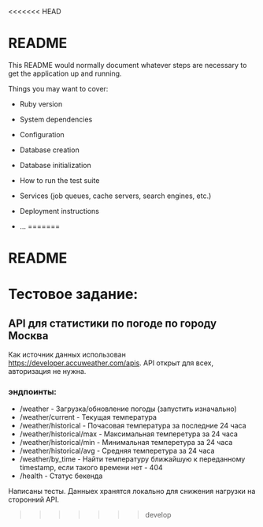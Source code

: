 <<<<<<< HEAD
# README

This README would normally document whatever steps are necessary to get the
application up and running.

Things you may want to cover:

* Ruby version

* System dependencies

* Configuration

* Database creation

* Database initialization

* How to run the test suite

* Services (job queues, cache servers, search engines, etc.)

* Deployment instructions

* ...
=======
# README

# Тестовое задание: 
## API для статистики по погоде по городу Москва
Как источник данных использован https://developer.accuweather.com/apis.
API открыт для всех, авторизация не нужна.

### эндпоинты:
* /weather - Загрузка/обновление погоды (запустить изначально)
* /weather/current - Текущая температура
* /weather/historical - Почасовая температура за последние 24 часа
* /weather/historical/max - Максимальная темперетура за 24 часа
* /weather/historical/min - Минимальная темперетура за 24 часа
* /weather/historical/avg - Средняя темперетура за 24 часа
* /weather/by_time - Найти температуру ближайшую к переданному timestamp, если такого времени нет - 404
* /health - Статус бекенда

Написаны тесты.
Данныех хранятся локально для снижения нагрузки на сторонний API.

>>>>>>> develop
